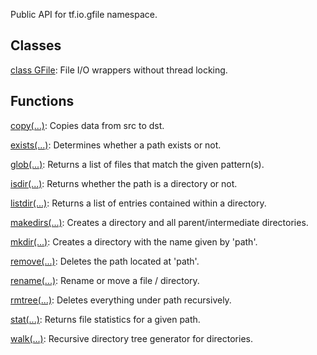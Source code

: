Public API for tf.io.gfile namespace.
## Classes
[class GFile](https://tensorflow.google.cn/api_docs/python/tf/io/gfile/GFile): File I/O wrappers without thread locking.

## Functions
[copy(...)](https://tensorflow.google.cn/api_docs/python/tf/io/gfile/copy): Copies data from src to dst.

[exists(...)](https://tensorflow.google.cn/api_docs/python/tf/io/gfile/exists): Determines whether a path exists or not.

[glob(...)](https://tensorflow.google.cn/api_docs/python/tf/io/gfile/glob): Returns a list of files that match the given pattern(s).

[isdir(...)](https://tensorflow.google.cn/api_docs/python/tf/io/gfile/isdir): Returns whether the path is a directory or not.

[listdir(...)](https://tensorflow.google.cn/api_docs/python/tf/io/gfile/listdir): Returns a list of entries contained within a directory.

[makedirs(...)](https://tensorflow.google.cn/api_docs/python/tf/io/gfile/makedirs): Creates a directory and all parent/intermediate directories.

[mkdir(...)](https://tensorflow.google.cn/api_docs/python/tf/io/gfile/mkdir): Creates a directory with the name given by 'path'.

[remove(...)](https://tensorflow.google.cn/api_docs/python/tf/io/gfile/remove): Deletes the path located at 'path'.

[rename(...)](https://tensorflow.google.cn/api_docs/python/tf/io/gfile/rename): Rename or move a file / directory.

[rmtree(...)](https://tensorflow.google.cn/api_docs/python/tf/io/gfile/rmtree): Deletes everything under path recursively.

[stat(...)](https://tensorflow.google.cn/api_docs/python/tf/io/gfile/stat): Returns file statistics for a given path.

[walk(...)](https://tensorflow.google.cn/api_docs/python/tf/io/gfile/walk): Recursive directory tree generator for directories.


